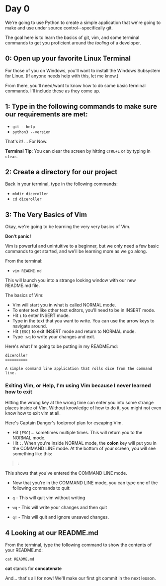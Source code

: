 Day 0
=====

We're going to use Python to create a simple application that we're going to make and use under source control--specifically git.

The goal here is to learn the basics of git, vim, and some terminal commands to get you proficient around the _tooling_ of a developer.


## 0: Open up your favorite Linux Terminal

For those of you on Windows, you'll want to install the Windows Subsystem for Linux. (If anyone needs help with this, let me know.)

From there, you'll need/want to know how to do some basic terminal commands. I'll include these as they come up.


## 1: Type in the following commands to make sure our requirements are met:

- `git --help`
- `python3 --version`

That's it! ... For Now.

**Terminal Tip**: You can clear the screen by hitting `CTRL+L` or by typing in `clear`.


## 2: Create a directory for our project

Back in your terminal, type in the following commands:

- `mkdir diceroller`
- `cd diceroller` 


## 3: The Very Basics of Vim

Okay, we're going to be learning the very very basics of Vim.

**Don't panic!**

Vim is powerful and unintuitive to a beginner, but we only need a few basic commands to get started, and we'll be learning more as we go along.

From the terminal:

- `vim README.md`

This will launch you into a strange looking window with our new README.md file.

The basics of Vim:

- Vim will start you in what is called NORMAL mode.
- To enter text like other text editors, you'll need to be in INSERT mode.
- Hit `i` to enter INSERT mode.
- Type in the text that you want to write. You can use the arrow keys to navigate around.
- Hit `[ESC]` to exit INSERT mode and return to NORMAL mode.
- Type `:wq` to write your changes and exit.

Here's what I'm going to be putting in my README.md:

```
diceroller
==========

A simple command line application that rolls dice from the command line.
```

### Exiting Vim, or Help, I'm using Vim because I never learned how to exit

Hitting the wrong key at the wrong time can enter you into some strange places inside of Vim. Without knowledge of how to do it, you might not even know how to exit vim at all.

Here's Captain Danger's foolproof plan for escaping Vim.

- Hit `[ESC]`... sometimes multiple times. This will return you to the NORMAL mode.
- Hit `:`. When you're inside NORMAL mode, the **colon** key will put you in the COMMAND LINE mode. At the bottom of your screen, you will see something like this:

> :

This shows that you've entered the COMMAND LINE mode.

- Now that you're in the COMMAND LINE mode, you can type one of the following commands to quit:

- `q` - This will quit vim without writing
- `wq` - This will write your changes and then quit
- `q!` - This will quit and ignore unsaved changes.


## 4 Looking at our README.md

From the terminal, type the following command to show the contents of your README.md:

`cat README.md`

**cat** stands for **concatenate**

And... that's all for now! We'll make our first git commit in the next lesson.
